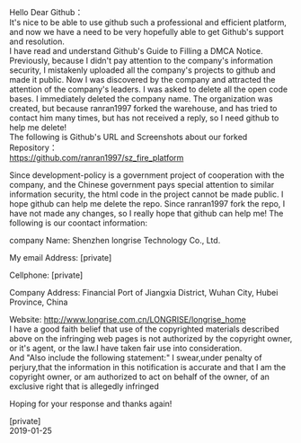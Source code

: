 Hello Dear Github：  
It's nice to be able to use github such a professional and efficient platform, and now we have a need to be very hopefully able to get Github's support and resolution.  
I have read and understand Github's Guide to Filling a DMCA Notice.  
Previously, because I didn't pay attention to the company's information security, I mistakenly uploaded all the company's projects to github and made it public. Now I was discovered by the company and attracted the attention of the company's leaders. I was asked to delete all the open code bases. I immediately deleted the company name. The organization was created, but because ranran1997 forked the warehouse, and has tried to contact him many times, but has not received a reply, so I need github to help me delete!  
The following is Github's URL and Screenshots about our forked Repository：  
https://github.com/ranran1997/sz_fire_platform

Since development-policy is a government project of cooperation with the company, and the Chinese government pays special attention to similar information security, the html code in the project cannot be made public. I hope github can help me delete the repo. Since ranran1997 fork the repo, I have not made any changes, so I really hope that github can help me!
The following is our coontact information:

company Name: Shenzhen longrise Technology Co., Ltd.

My email Address: [private]

Cellphone: [private]

Company Address: Financial Port of Jiangxia District, Wuhan City, Hubei Province, China

Website: http://www.longrise.com.cn/LONGRISE/longrise_home  
I have a good faith belief that use of the copyrighted materials described above on the infringing web pages is not authorized by the copyright owner, or it's agent, or the law.I have taken fair use into consideration.    
And "Also include the following statement:" I swear,under penalty of perjury,that the information in this notification is accurate and that I am the copyright owner, or am authorized to act on behalf of the owner, of an exclusive right that is allegedly infringed

Hoping for your response and thanks again!

[private]  
2019-01-25
